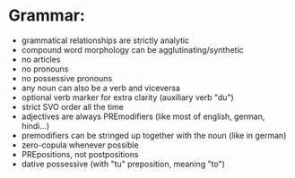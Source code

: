 # Grammar:
- grammatical relationships are strictly analytic
- compound word morphology can be agglutinating/synthetic
- no articles
- no pronouns
- no possessive pronouns
- any noun can also be a verb and viceversa
- optional verb marker for extra clarity (auxiliary verb "du")
- strict SVO order all the time
- adjectives are always PREmodifiers (like most of english, german, hindi...)
- premodifiers can be stringed up together with the noun (like in german)
- zero-copula whenever possible
- PREpositions, not postpositions
- dative possessive (with "tu" preposition, meaning "to")
